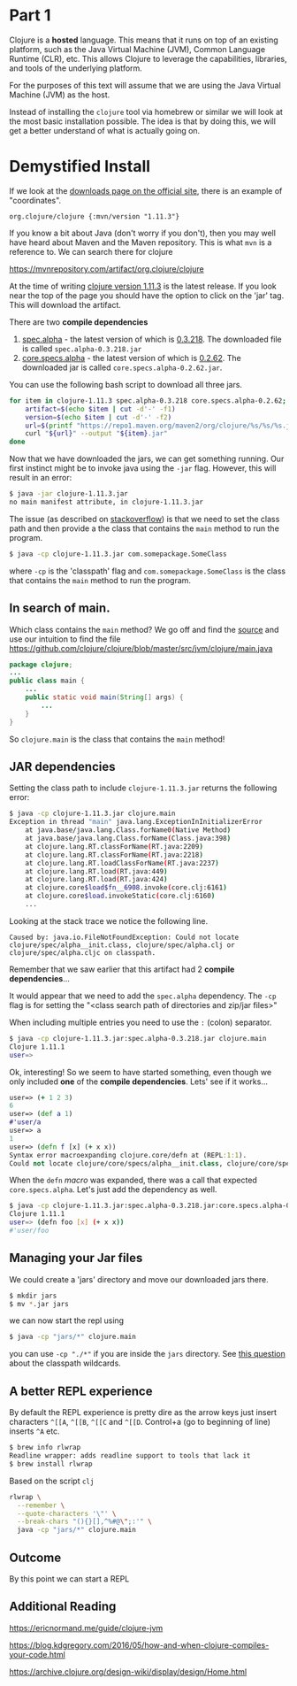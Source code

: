 # Part 1

Clojure is a **hosted** language. This means that it runs on top of an existing platform, such as the Java Virtual Machine (JVM), Common Language Runtime (CLR), etc. This allows Clojure to leverage the capabilities, libraries, and tools of the underlying platform.

For the purposes of this text will assume that we are using the Java Virtual Machine (JVM) as the host.

Instead of installing the `clojure` tool via homebrew or similar we will look at the most basic installation possible. The idea is that by doing this, we will get a better understand of what is actually going on.

# Demystified Install

If we look at the [downloads page on the official site](https://clojure.org/releases/downloads), there is an example of "coordinates". 

```
org.clojure/clojure {:mvn/version "1.11.3"}
```

If you know a bit about Java (don't worry if you don't), then you may well have heard about Maven and the Maven repository. This is what `mvn` is a reference to. We can search there for clojure 

https://mvnrepository.com/artifact/org.clojure/clojure


At the time of writing [clojure version 1.11.3](https://mvnrepository.com/artifact/org.clojure/clojure/1.11.3) is the latest release. If you look near the top of the page you should have the option to click on the 'jar' tag. This will download the artifact.

There are two **compile dependencies**
1. [spec.alpha](https://mvnrepository.com/artifact/org.clojure/spec.alpha) - the latest version of which is [0.3.218](https://mvnrepository.com/artifact/org.clojure/spec.alpha/0.3.218). The downloaded file is called `spec.alpha-0.3.218.jar`
2. [core.specs.alpha](https://mvnrepository.com/artifact/org.clojure/core.specs.alpha) - the latest version of which is  [0.2.62](https://mvnrepository.com/artifact/org.clojure/core.specs.alpha/0.2.62). The downloaded jar is called `core.specs.alpha-0.2.62.jar`.

You can use the following bash script to download all three jars.

```bash
for item in clojure-1.11.3 spec.alpha-0.3.218 core.specs.alpha-0.2.62; do
    artifact=$(echo $item | cut -d'-' -f1)
    version=$(echo $item | cut -d'-' -f2)    
    url=$(printf "https://repo1.maven.org/maven2/org/clojure/%s/%s/%s.jar" ${artifact} "${version}" "${item}")
    curl "${url}" --output "${item}.jar"
done
```

Now that we have downloaded the jars, we can get something running. Our first instinct might be to invoke java using the `-jar` flag. However, this will result in an error:

```sh
$ java -jar clojure-1.11.3.jar
no main manifest attribute, in clojure-1.11.3.jar
```

The issue (as described on [stackoverflow](https://stackoverflow.com/questions/9689793/cant-execute-jar-file-no-main-manifest-attribute)) is that we need to set the class path and then provide a the class that contains the `main` method to run the program.

```sh
$ java -cp clojure-1.11.3.jar com.somepackage.SomeClass
```

where `-cp` is the 'classpath' flag and `com.somepackage.SomeClass` is the class that contains the `main` method to run the program.

## In search of main.

Which class contains the `main` method? We go off and find the [source](https://github.com/clojure/clojure) and use our intuition to find the file https://github.com/clojure/clojure/blob/master/src/jvm/clojure/main.java


```java
package clojure;
...
public class main { 
	...
	public static void main(String[] args) {
		...
	}
}
```

So `clojure.main` is the class that contains the `main` method! 

## JAR dependencies

Setting the class path to include `clojure-1.11.3.jar` returns the following error:

```sh
$ java -cp clojure-1.11.3.jar clojure.main
Exception in thread "main" java.lang.ExceptionInInitializerError
	at java.base/java.lang.Class.forName0(Native Method)
	at java.base/java.lang.Class.forName(Class.java:398)
	at clojure.lang.RT.classForName(RT.java:2209)
	at clojure.lang.RT.classForName(RT.java:2218)
	at clojure.lang.RT.loadClassForName(RT.java:2237)
	at clojure.lang.RT.load(RT.java:449)
	at clojure.lang.RT.load(RT.java:424)
	at clojure.core$load$fn__6908.invoke(core.clj:6161)
	at clojure.core$load.invokeStatic(core.clj:6160)
	...
```
Looking at the stack trace we notice the following line.
```
Caused by: java.io.FileNotFoundException: Could not locate clojure/spec/alpha__init.class, clojure/spec/alpha.clj or clojure/spec/alpha.cljc on classpath.
```
Remember that we saw earlier that this artifact had 2 **compile dependencies**...

It would appear that we need to add the `spec.alpha` dependency. The `-cp` flag is for setting the "<class search path of directories and zip/jar files>"

When including multiple entries you need to use the `:` (colon) separator.

```bash
$ java -cp clojure-1.11.3.jar:spec.alpha-0.3.218.jar clojure.main
Clojure 1.11.1
user=>
```

Ok, interesting! So we seem to have started something, even though we only included **one** of the **compile dependencies**. Lets' see if it works...

```clojure
user=> (+ 1 2 3)
6
user=> (def a 1)
#'user/a
user=> a
1
user=> (defn f [x] (+ x x))
Syntax error macroexpanding clojure.core/defn at (REPL:1:1).
Could not locate clojure/core/specs/alpha__init.class, clojure/core/specs/alpha.clj or clojure/core/specs/alpha.cljc on classpath.
```
When the `defn` _macro_ was expanded, there was a call that expected `core.specs.alpha`. Let's just add the dependency as well.

```sh
$ java -cp clojure-1.11.3.jar:spec.alpha-0.3.218.jar:core.specs.alpha-0.2.62.jar clojure.main
Clojure 1.11.1
user=> (defn foo [x] (+ x x))
#'user/foo
```

## Managing your Jar files

We could create a 'jars' directory and move our downloaded jars there.


```bash
$ mkdir jars
$ mv *.jar jars
```

we can now start the repl using 

```bash
$ java -cp "jars/*" clojure.main
```

you can use `-cp "./*"` if you are inside the `jars` directory. See [this question](https://stackoverflow.com/questions/46658416/running-java-command-including-all-jars-in-current-folder) about the classpath wildcards.

## A better REPL experience

By default the REPL experience is pretty dire as the arrow keys just insert characters `^[[A`, `^[[B`, `^[[C` and `^[[D`. Control+a (go to beginning of line) inserts `^A` etc.

```bash
$ brew info rlwrap
Readline wrapper: adds readline support to tools that lack it
$ brew install rlwrap
```
Based on the script `clj`
```sh
rlwrap \
  --remember \
  --quote-characters '\"' \
  --break-chars "(){}[],^%#@\";:'" \
  java -cp "jars/*" clojure.main
```

## Outcome

By this point we can start a REPL 

## Additional Reading 

https://ericnormand.me/guide/clojure-jvm

https://blog.kdgregory.com/2016/05/how-and-when-clojure-compiles-your-code.html

https://archive.clojure.org/design-wiki/display/design/Home.html

